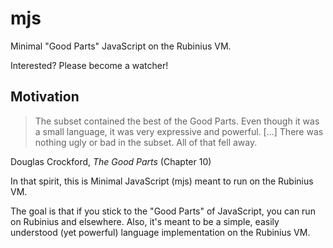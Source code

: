 mjs
===

Minimal "Good Parts" JavaScript on the Rubinius VM.

Interested?  Please become a watcher!

Motivation
----------

> The subset contained the best of the Good Parts. Even though it was a small language, it was very expressive and powerful. [...] There was nothing ugly or bad in the subset. All of that fell away.

Douglas Crockford, _The Good Parts_ (Chapter 10)

In that spirit, this is Minimal JavaScript (mjs) meant to run on the Rubinius VM.

The goal is that if you stick to the "Good Parts" of JavaScript, you can run on Rubinius and elsewhere.  Also, it's meant to be a simple, easily understood (yet powerful) language implementation on the Rubinius VM.

